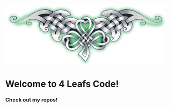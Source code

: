 ![](https://raw.githubusercontent.com/4-Leafs-Code/4-Leafs-Code/main/CelticClover.webp)    

# Welcome to 4 Leafs Code!   
  
### Check out my repos!





<!--
**4-Leafs-Code/4-Leafs-Code** is a ✨ _special_ ✨ repository because its `README.md` (this file) appears on your GitHub profile.

Here are some ideas to get you started:

- 🔭 I’m currently working on ...
- 🌱 I’m currently learning ...
- 👯 I’m looking to collaborate on ...
- 🤔 I’m looking for help with ...
- 💬 Ask me about ...
- 📫 How to reach me: ...
- 😄 Pronouns: ...
- ⚡ Fun fact: ...
-->
